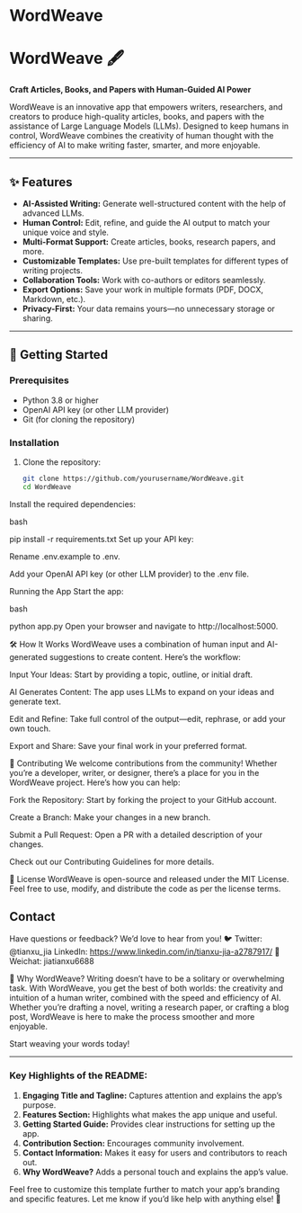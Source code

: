 # WordWeave
# WordWeave 🖋️

**Craft Articles, Books, and Papers with Human-Guided AI Power**

WordWeave is an innovative app that empowers writers, researchers, and creators to produce high-quality articles, books, and papers with the assistance of Large Language Models (LLMs). Designed to keep humans in control, WordWeave combines the creativity of human thought with the efficiency of AI to make writing faster, smarter, and more enjoyable.

---

## ✨ Features

- **AI-Assisted Writing:** Generate well-structured content with the help of advanced LLMs.
- **Human Control:** Edit, refine, and guide the AI output to match your unique voice and style.
- **Multi-Format Support:** Create articles, books, research papers, and more.
- **Customizable Templates:** Use pre-built templates for different types of writing projects.
- **Collaboration Tools:** Work with co-authors or editors seamlessly.
- **Export Options:** Save your work in multiple formats (PDF, DOCX, Markdown, etc.).
- **Privacy-First:** Your data remains yours—no unnecessary storage or sharing.

---

## 🚀 Getting Started

### Prerequisites
- Python 3.8 or higher
- OpenAI API key (or other LLM provider)
- Git (for cloning the repository)

### Installation
1. Clone the repository:
   ```bash
   git clone https://github.com/yourusername/WordWeave.git
   cd WordWeave

Install the required dependencies:

bash

pip install -r requirements.txt
Set up your API key:

Rename .env.example to .env.

Add your OpenAI API key (or other LLM provider) to the .env file.

Running the App
Start the app:

bash

python app.py
Open your browser and navigate to http://localhost:5000.

🛠️ How It Works
WordWeave uses a combination of human input and AI-generated suggestions to create content. Here’s the workflow:

Input Your Ideas: Start by providing a topic, outline, or initial draft.

AI Generates Content: The app uses LLMs to expand on your ideas and generate text.

Edit and Refine: Take full control of the output—edit, rephrase, or add your own touch.

Export and Share: Save your final work in your preferred format.

🤝 Contributing
We welcome contributions from the community! Whether you’re a developer, writer, or designer, there’s a place for you in the WordWeave project. Here’s how you can help:

Fork the Repository: Start by forking the project to your GitHub account.

Create a Branch: Make your changes in a new branch.

Submit a Pull Request: Open a PR with a detailed description of your changes.

Check out our Contributing Guidelines for more details.

📜 License
WordWeave is open-source and released under the MIT License. Feel free to use, modify, and distribute the code as per the license terms.

## Contact
Have questions or feedback? We’d love to hear from you!
🐦 Twitter: @tianxu_jia
LinkedIn: https://www.linkedin.com/in/tianxu-jia-a2787917/
💬 Weichat: jiatianxu6688

🌟 Why WordWeave?
Writing doesn’t have to be a solitary or overwhelming task. With WordWeave, you get the best of both worlds: the creativity and intuition of a human writer, combined with the speed and efficiency of AI. Whether you’re drafting a novel, writing a research paper, or crafting a blog post, WordWeave is here to make the process smoother and more enjoyable.

Start weaving your words today!


---

### Key Highlights of the README:
1. **Engaging Title and Tagline:** Captures attention and explains the app’s purpose.
2. **Features Section:** Highlights what makes the app unique and useful.
3. **Getting Started Guide:** Provides clear instructions for setting up the app.
4. **Contribution Section:** Encourages community involvement.
5. **Contact Information:** Makes it easy for users and contributors to reach out.
6. **Why WordWeave?** Adds a personal touch and explains the app’s value.

Feel free to customize this template further to match your app’s branding and specific features. Let me know if you’d like help with anything else! 🚀

